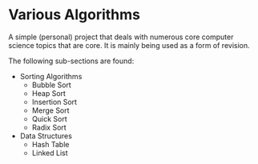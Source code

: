 Various Algorithms
==================

A simple (personal) project that deals with numerous core computer science topics that are core. It is mainly being used as a form of revision.

The following sub-sections are found:

* Sorting Algorithms
  * Bubble Sort
  * Heap Sort
  * Insertion Sort
  * Merge Sort
  * Quick Sort
  * Radix Sort
* Data Structures
  * Hash Table
  * Linked List
